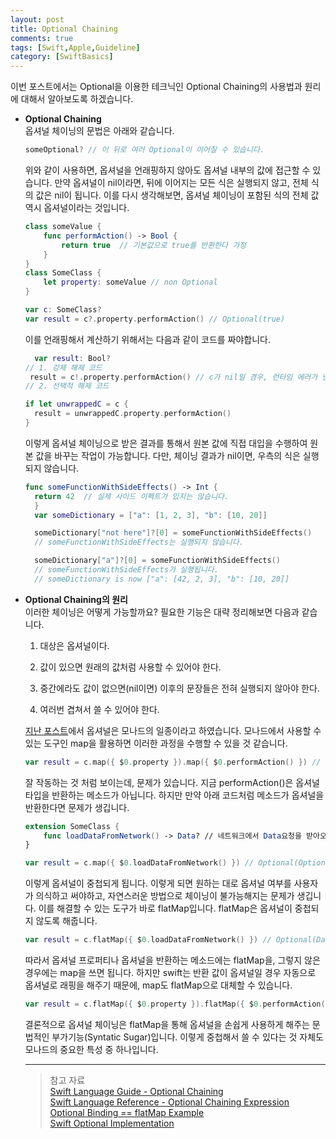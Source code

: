 ```yaml
---
layout: post
title: Optional Chaining
comments: true
tags: [Swift,Apple,Guideline]
category: [SwiftBasics]
---  
```


이번 포스트에서는 Optional을 이용한 테크닉인 Optional Chaining의 사용법과 원리에 대해서 알아보도록 하겠습니다.  

* **Optional Chaining**  
  옵셔널 체이닝의 문법은 아래와 같습니다.
  
  ```swift  
  someOptional? // 이 뒤로 여러 Optional이 이어질 수 있습니다.
  ```  

  위와 같이 사용하면, 옵셔널을 언래핑하지 않아도 옵셔널 내부의 값에 접근할 수 있습니다. 만약 옵셔널이 nil이라면, 뒤에 이어지는 모든 식은 실행되지 않고, 전체 식의 값은 nil이 됩니다. 이를 다시 생각해보면, 옵셔널 체이닝이 포함된 식의 전체 값 역시 옵셔널이라는 것입니다.  

  ```swift  
  class someValue {
      func performAction() -> Bool {
          return true  // 기본값으로 true를 반환한다 가정
      }
  }
  class SomeClass {
      let property: someValue // non Optional
  }

  var c: SomeClass?
  var result = c?.property.performAction() // Optional(true)
  ```  

  이를 언래핑해서 계산하기 위해서는 다음과 같이 코드를 짜야합니다.  

  ```swift
    var result: Bool?
  // 1. 강제 해제 코드
   result = c!.property.performAction() // c가 nil일 경우, 런타임 에러가 난다.
  // 2. 선택적 해제 코드

  if let unwrappedC = c {
    result = unwrappedC.property.performAction()
  }
  ```  

  이렇게 옵셔널 체이닝으로 받은 결과를 통해서 원본 값에 직접 대입을 수행하여 원본 값을 바꾸는 작업이 가능합니다. 다만, 체이닝 결과가 nil이면, 우측의 식은 실행되지 않습니다.

  ```swift
  func someFunctionWithSideEffects() -> Int {
    return 42  // 실제 사이드 이펙트가 있지는 않습니다.
    }
    var someDictionary = ["a": [1, 2, 3], "b": [10, 20]]

    someDictionary["not here"]?[0] = someFunctionWithSideEffects()
    // someFunctionWithSideEffects는 실행되지 않습니다.

    someDictionary["a"]?[0] = someFunctionWithSideEffects()
    // someFunctionWithSideEffects가 실행됩니다.
    // someDictionary is now ["a": [42, 2, 3], "b": [10, 20]]
  ```  

* **Optional Chaining의 원리**  
  이러한 체이닝은 어떻게 가능할까요? 필요한 기능은 대략 정리해보면 다음과 같습니다.  

  1. 대상은 옵셔널이다.   
  
  2. 값이 있으면 원래의 값처럼 사용할 수 있어야 한다.  
  
  3. 중간에라도 값이 없으면(nil이면) 이후의 문장들은 전혀 실행되지 않아야 한다.  
  
  4. 여러번 겹쳐서 쓸 수 있어야 한다.  

  [지난 포스트](../2019-10-30-Monad와-Swift/)에서 옵셔널은 모나드의 일종이라고 하였습니다. 모나드에서 사용할 수 있는 도구인 map을 활용하면 이러한 과정을 수행할 수 있을 것 같습니다. 

  ```swift
  var result = c.map({ $0.property }).map({ $0.performAction() }) // Optional(true)
  ```  

  잘 작동하는 것 처럼 보이는데, 문제가 있습니다. 지금 performAction()은 옵셔널 타입을 반환하는 메소드가 아닙니다. 하지만 만약 아래 코드처럼 메소드가 옵셔널을 반환한다면 문제가 생깁니다.

  ```swift
  extension SomeClass {
      func loadDataFromNetwork() -> Data? // 네트워크에서 Data요청을 받아오는 메소드
  }

  var result = c.map({ $0.loadDataFromNetwork() }) // Optional(Optional(Data))
  ```  

  이렇게 옵셔널이 중첩되게 됩니다. 이렇게 되면 원하는 대로 옵셔널 여부를 사용자가 의식하고 써야하고, 자연스러운 방법으로 체이닝이 불가능해지는 문제가 생깁니다. 이를 해결할 수 있는 도구가 바로 flatMap입니다. flatMap은 옵셔널이 중첩되지 않도록 해줍니다. 

  ```swift
  var result = c.flatMap({ $0.loadDataFromNetwork() }) // Optional(Data)  
  ```  

  따라서 옵셔널 프로퍼티나 옵셔널을 반환하는 메소드에는 flatMap을, 그렇지 않은 경우에는 map을 쓰면 됩니다. 하지만 swift는 반환 값이 옵셔널일 경우 자동으로 옵셔널로 래핑을 해주기 때문에, map도 flatMap으로 대체할 수 있습니다. 
  
  ```swift
  var result = c.flatMap({ $0.property }).flatMap({ $0.performAction() }) // Optional(true)
  ```
  결론적으로 옵셔널 체이닝은 flatMap을 통해 옵셔널을 손쉽게 사용하게 해주는 문법적인 부가기능(Syntatic Sugar)입니다. 이렇게 중첩해서 쓸 수 있다는 것 자체도 모나드의 중요한 특성 중 하나입니다.  

  ---  

  > 참고 자료  
  > [Swift Language Guide - Optional Chaining](https://docs.swift.org/swift-book/LanguageGuide/OptionalChaining.html)  
  > [Swift Language Reference - Optional Chaining Expression](https://docs.swift.org/swift-book/ReferenceManual/Expressions.html)  
  > [Optional Binding == flatMap Example](https://gist.github.com/cobalamin/dd88a1755323798a1dfe)  
  >[Swift Optional Implementation](https://github.com/apple/swift/blob/master/stdlib/public/core/Optional.swift)  